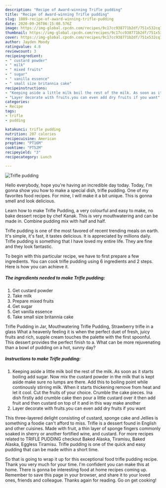 ```yaml
---
description: "Recipe of Award-winning Trifle pudding"
title: "Recipe of Award-winning Trifle pudding"
slug: 1809-recipe-of-award-winning-trifle-pudding
date: 2020-09-26T06:15:08.576Z
image: https://img-global.cpcdn.com/recipes/9c17cc938771b2df/751x532cq70/trifle-pudding-recipe-main-photo.jpg
thumbnail: https://img-global.cpcdn.com/recipes/9c17cc938771b2df/751x532cq70/trifle-pudding-recipe-main-photo.jpg
cover: https://img-global.cpcdn.com/recipes/9c17cc938771b2df/751x532cq70/trifle-pudding-recipe-main-photo.jpg
author: Jayden Moody
ratingvalue: 4.8
reviewcount: 3
recipeingredient:
- " custard powder"
- " milk"
- " mixed fruits"
- " sugar"
- " vanilla essence"
- " small size britannia cake"
recipeinstructions:
- "Keeping aside a little milk boil the rest of the milk. As soon as it starts boiling add sugar. Now mix the custard powder in the milk that is kept aside make sure no lumps are there. Add this to boiling point while continously stirring milk. When it starts thickening remove from heat and let it cool. Cut the fruits of your choice. Crumble the cake pieces. Ina dish firstly add crumble cake then pour a little custard over it then add fruit and then custard on top of it and in this way make another"
- "Layer decorate with fruits.you can even add dry fruits if you want"
categories:
- Recipe
tags:
- trifle
- pudding

katakunci: trifle pudding 
nutrition: 207 calories
recipecuisine: American
preptime: "PT16M"
cooktime: "PT52M"
recipeyield: "3"
recipecategory: Lunch

---
```



![Trifle pudding](https://img-global.cpcdn.com/recipes/9c17cc938771b2df/751x532cq70/trifle-pudding-recipe-main-photo.jpg)

Hello everybody, hope you're having an incredible day today. Today, I'm gonna show you how to make a special dish, trifle pudding. One of my favorites food recipes. For mine, I will make it a bit unique. This is gonna smell and look delicious.

Learn how to make Trifle Pudding, a very colourful and easy to make, no bake dessert recipe by chef Kanak. This is very mouthwatering and can be made in. Combine pudding mix with half and half.

Trifle pudding is one of the most favored of recent trending meals on earth. It's simple, it's fast, it tastes delicious. It is appreciated by millions daily. Trifle pudding is something that I have loved my entire life. They are fine and they look fantastic.


To begin with this particular recipe, we have to first prepare a few ingredients. You can cook trifle pudding using 6 ingredients and 2 steps. Here is how you can achieve it.

<!--inarticleads1-->

##### The ingredients needed to make Trifle pudding:

1. Get  custard powder
1. Take  milk
1. Prepare  mixed fruits
1. Get  sugar
1. Get  vanilla essence
1. Take  small size britannia cake


Trifle Pudding in Jar, Mouthwatering Trifle Pudding, Strawberry trifle in a glass What a heavenly feeling it is when the perfect duet of fresh, juicy fruits and rich, supple cream touches the palette with the first spoonful. This dessert provides the perfect finish to a. What can be more rejuvenating than a bowl of pudding on a hot, sunny day? 

<!--inarticleads2-->

##### Instructions to make Trifle pudding:

1. Keeping aside a little milk boil the rest of the milk. As soon as it starts boiling add sugar. Now mix the custard powder in the milk that is kept aside make sure no lumps are there. Add this to boiling point while continously stirring milk. When it starts thickening remove from heat and let it cool. Cut the fruits of your choice. Crumble the cake pieces. Ina dish firstly add crumble cake then pour a little custard over it then add fruit and then custard on top of it and in this way make another
1. Layer decorate with fruits.you can even add dry fruits if you want


This three-layered delight consisting of custard, sponge cake and Jellies is something a foodie can&#39;t afford to miss. Trifle is a dessert found in English and other cuisines. Made with fruit, a thin layer of sponge fingers commonly soaked in sherry or another fortified wine, and custard. For more recipes related to TRIFLE PUDDING checkout Baked Alaska, Tiramisu, Baked Alaska, Eggless Tiramisu. Trifle pudding is one of the quick and easy pudding that can be made within a short time. 

So that is going to wrap it up for this exceptional food trifle pudding recipe. Thank you very much for your time. I'm confident you can make this at home. There is gonna be interesting food at home recipes coming up. Remember to save this page in your browser, and share it to your loved ones, friends and colleague. Thanks again for reading. Go on get cooking!
